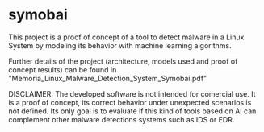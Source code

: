 # symobai

This project is a proof of concept of a tool to detect malware in a Linux System by modeling its behavior with machine learning algorithms. 

Further details of the project (architecture, models used and proof of concept results) can be found in "Memoria_Linux_Malware_Detection_System_Symobai.pdf"

DISCLAIMER: The developed software is not intended for comercial use. It is a proof of concept, its correct behavior under unexpected scenarios is not defined. Its only goal is to evaluate if this kind of tools based on AI can complement other malware detections systems such as IDS or EDR.
